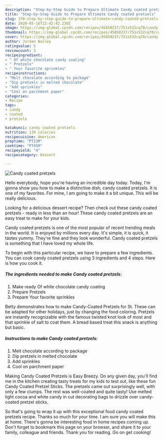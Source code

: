 ```yaml
---
description: "Step-by-Step Guide to Prepare Ultimate Candy coated pretzels"
title: "Step-by-Step Guide to Prepare Ultimate Candy coated pretzels"
slug: 370-step-by-step-guide-to-prepare-ultimate-candy-coated-pretzels
date: 2020-05-16T22:42:42.230Z
image: https://img-global.cpcdn.com/recipes/45850237/751x532cq70/candy-coated-pretzels-recipe-main-photo.jpg
thumbnail: https://img-global.cpcdn.com/recipes/45850237/751x532cq70/candy-coated-pretzels-recipe-main-photo.jpg
cover: https://img-global.cpcdn.com/recipes/45850237/751x532cq70/candy-coated-pretzels-recipe-main-photo.jpg
author: Jordan Bailey
ratingvalue: 5
reviewcount: 3
recipeingredient:
- " Of white chocolate candy coating"
- " Pretzels"
- " Your favorite sprinkles"
recipeinstructions:
- "Melt chocolate according to package"
- "Dip pretzels in melted chocolate"
- "Add sprinkles"
- "Cool on parchment paper"
categories:
- Recipe
tags:
- candy
- coated
- pretzels

katakunci: candy coated pretzels 
nutrition: 139 calories
recipecuisine: American
preptime: "PT23M"
cooktime: "PT45M"
recipeyield: "4"
recipecategory: Dessert

---
```



![Candy coated pretzels](https://img-global.cpcdn.com/recipes/45850237/751x532cq70/candy-coated-pretzels-recipe-main-photo.jpg)

Hello everybody, hope you're having an incredible day today. Today, I'm gonna show you how to make a distinctive dish, candy coated pretzels. It is one of my favorites. For mine, I am going to make it a bit unique. This will be really delicious.

Looking for a delicious dessert recipe? Then check out these candy coated pretzels - ready in less than an hour! These candy coated pretzels are an easy treat to make for your kids.

Candy coated pretzels is one of the most popular of recent trending meals in the world. It is enjoyed by millions every day. It's simple, it is quick, it tastes yummy. They're fine and they look wonderful. Candy coated pretzels is something that I have loved my whole life.


To begin with this particular recipe, we have to prepare a few ingredients. You can cook candy coated pretzels using 3 ingredients and 4 steps. Here is how you cook it.

<!--inarticleads1-->

##### The ingredients needed to make Candy coated pretzels:

1. Make ready  Of white chocolate candy coating
1. Prepare  Pretzels
1. Prepare  Your favorite sprinkles


Betty demonstrates how to make Candy-Coated Pretzels for St. These can be adapted for other holidays, just by changing the food coloring. Pretzels are instantly recognizable with the famous twisted knot look of most and that sprinkle of salt to coat them. A bread based treat this snack is anything but basic. 

<!--inarticleads2-->

##### Instructions to make Candy coated pretzels:

1. Melt chocolate according to package
1. Dip pretzels in melted chocolate
1. Add sprinkles
1. Cool on parchment paper


Making Candy Coated Pretzels is Easy Breezy. On any given day, you&#39;ll find me in the kitchen creating tasty treats for my kids to test out, like these fun Candy Coated Pretzel Sticks. The pretzels came out surprisingly well, with only a few clumps. The rest was well-coated and quite tasty! Use melted light cocoa and white candy in cut decorating bags to drizzle over candy-coated pretzel sticks. 

So that's going to wrap it up with this exceptional food candy coated pretzels recipe. Thanks so much for your time. I am sure you will make this at home. There's gonna be interesting food in home recipes coming up. Don't forget to bookmark this page on your browser, and share it to your family, colleague and friends. Thank you for reading. Go on get cooking!
